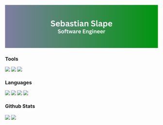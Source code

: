 <img src="SebastianSlape.png">

### Tools
[<img src="https://img.shields.io/badge/OS-Windows-informational?style=for-the-badge&logo=windows&logoColor=white&color=0078D6">](https://www.microsoft.com/en-au/windows/get-windows-10)
[<img src="https://img.shields.io/badge/Editor-Visual%20Studio-informational?style=for-the-badge&logo=visualstudio&logoColor=white&color=5C2D91">](https://visualstudio.microsoft.com/)
[<img src="https://img.shields.io/badge/Compiler-GCC-informational?style=for-the-badge&logo=gnu&logoColor=white&color=8A4242">](https://visualstudio.microsoft.com/)

### Languages
[<img src="https://img.shields.io/badge/C-informational?style=for-the-badge&logo=c&logoColor=white&color=239120">](https://www.gnu.org/software/gnu-c-manual/gnu-c-manual.html) 
[<img src="https://img.shields.io/badge/C%23-informational?style=for-the-badge&logo=csharp&logoColor=white&color=239120">](https://docs.microsoft.com/en-us/dotnet/csharp/) 
[<img src="https://img.shields.io/badge/Python-informational?style=for-the-badge&logo=python&logoColor=white&color=3776AB">](https://www.python.org/)
[<img src="https://img.shields.io/badge/JavaScript-informational?style=for-the-badge&logo=javascript&logoColor=black&color=F7DF1E">](https://www.w3schools.com/js/)

### Github Stats
<img align="center" src="https://github-readme-stats.vercel.app/api/top-langs/?username=AGrizzly1&theme=dark&langs_count=3" /> <img align="center" src="https://github-readme-stats.vercel.app/api?username=AGrizzly1&line_height=27&show_icons=true&theme=dark" />

